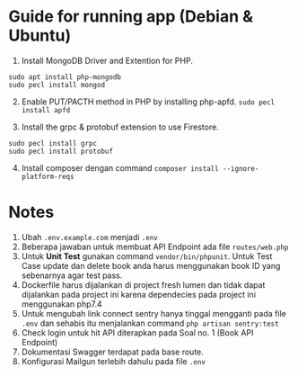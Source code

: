 # Guide for running app (Debian & Ubuntu)

1. Install MongoDB Driver and Extention for PHP.
```
sudo apt install php-mongodb
sudo pecl install mongod
```

2. Enable PUT/PACTH method in PHP by installing php-apfd.
```sudo pecl install apfd```

3. Install the grpc & protobuf extension to use Firestore.
```
sudo pecl install grpc
sudo pecl install protobuf
```
4. Install composer dengan command
```composer install --ignore-platform-reqs```

# Notes
1. Ubah ```.env.example.com``` menjadi ```.env```
2. Beberapa jawaban untuk membuat API Endpoint ada file ```routes/web.php```
3. Untuk **Unit Test** gunakan command ```vendor/bin/phpunit```. Untuk Test Case update dan delete book anda harus menggunakan book ID yang sebenarnya agar test pass.
4. Dockerfile harus dijalankan di project fresh lumen dan tidak dapat dijalankan pada project ini karena dependecies pada project ini menggunakan php7.4
5. Untuk mengubah link connect sentry hanya tinggal mengganti pada file ```.env``` dan sehabis itu menjalankan command ```php artisan sentry:test```
6. Check login untuk hit API diterapkan pada Soal no. 1 (Book API Endpoint)
7. Dokumentasi Swagger terdapat pada base route.
8. Konfigurasi Mailgun terlebih dahulu pada file ```.env```

